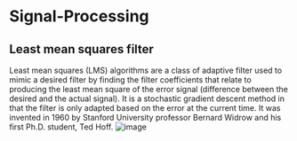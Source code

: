 # Signal-Processing
## Least mean squares filter
Least mean squares (LMS) algorithms are a class of adaptive filter used to mimic a desired filter by finding the filter coefficients that relate to producing the least mean square of the error signal (difference between the desired and the actual signal). It is a stochastic gradient descent method in that the filter is only adapted based on the error at the current time. It was invented in 1960 by Stanford University professor Bernard Widrow and his first Ph.D. student, Ted Hoff.
![image](https://user-images.githubusercontent.com/90008976/135154492-8ce205aa-c2d4-48c7-90b8-3d0367f351d7.png)
